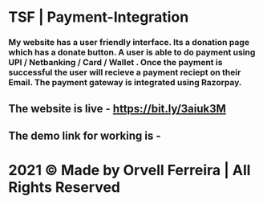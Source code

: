 # TSF | Payment-Integration

### My website has a user friendly interface. Its a donation page which has a donate button. A user is able to do payment using UPI / Netbanking / Card / Wallet . Once the payment is successful the user will recieve a payment reciept on their Email. The payment gateway is integrated using Razorpay.

## The website is live - https://bit.ly/3aiuk3M
## The demo link for working is - 

# 2021 © Made by Orvell Ferreira | All Rights Reserved
